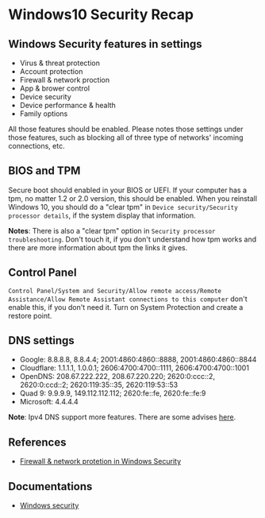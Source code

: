# Windows10 Security Recap

## Windows Security features in settings

- Virus & threat protection
- Account protection
- Firewall & network proction
- App & brower control
- Device security
- Device performance & health
- Family options

All those features should be enabled. Please notes those settings under those
features, such as blocking all of three type of networks' incoming connections,
etc.

## BIOS and TPM

Secure boot should enabled in your BIOS or UEFI. If your computer has a tpm, no
matter 1.2 or 2.0 version, this should be enabled. When you reinstall Windows
10, you should do a "clear tpm" in `Device security/Security processor
details`, if the system display that information.

**Notes**: There is also a "clear tpm" option in `Security processor
troubleshooting`. Don't touch it, if you don't understand how tpm works and
there are more information about tpm the links it gives.

## Control Panel

`Control Panel/System and Security/Allow remote access/Remote Assistance/Allow
Remote Assistant connections to this computer` don't enable this, if you don't
need it. Turn on System Protection and create a restore point.

## DNS settings

- Google: 8.8.8.8, 8.8.4.4; 2001:4860:4860::8888, 2001:4860:4860::8844
- Cloudflare: 1.1.1.1, 1.0.0.1; 2606:4700:4700::1111, 2606:4700:4700::1001
- OpenDNS: 208.67.222.222, 208.67.220.220; 2620:0:ccc::2, 2620:0:ccd::2; 2620:119:35::35, 2620:119:53::53
- Quad 9: 9.9.9.9, 149.112.112.112; 2620:fe::fe, 2620:fe::fe:9
- Microsoft: 4.4.4.4

**Note**: Ipv4 DNS support more features. There are some advises
[here](https://support.opendns.com/hc/en-us/community/posts/245247727-What-are-the-IPv6-addresses-for-OpenDNS-).

## References

- [Firewall & network protetion in Windows
  Security](https://support.microsoft.com/en-us/windows/firewall-network-protection-in-windows-security-aef9838b-d081-fd75-3b1b-e5fa794c003b)

## Documentations

- [Windows security](https://docs.microsoft.com/en-us/windows/security/)
